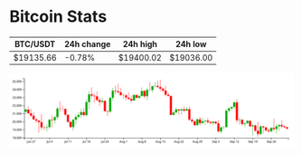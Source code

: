 # Bitcoin Stats

BTC/USDT|24h change|24h high|24h low|
|---|---|---|---|
|$19135.66|-0.78%|$19400.02|$19036.00|

<img src="./chart.svg">
